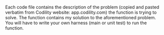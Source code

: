 Each code file contains the description of the problem (copied and pasted verbatim from Codility website: app.codility.com) the function is trying to solve.
The function contains my solution to the aforementioned problem.
You will have to write your own harness (main or unit test) to run the function.
